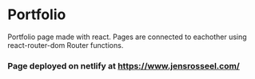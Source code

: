# Portfolio

Portfolio page made with react.
Pages are connected to eachother using react-router-dom Router functions.

### Page deployed on netlify at https://www.jensrosseel.com/
